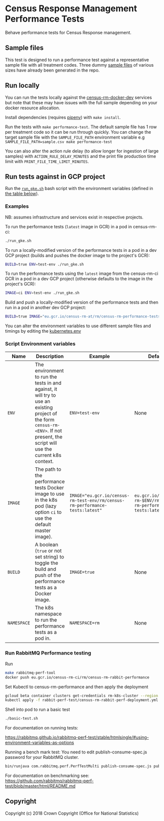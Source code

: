 # Census Response Management Performance Tests
Behave performance tests for Census Response management.

## Sample files
This test is designed to run a performance test against a representative sample file with all treatment codes. Three dummy [sample files](/resources/sample_files) of various sizes have 
already been generated in the repo.

## Run locally
You can run the tests locally against the [census-rm-docker-dev](https://github.com/ONSdigital/census-rm-docker-dev) services but note that these may have issues with the full sample depending on your docker resource allocation.

Install dependencies (requires [pipenv](https://docs.pipenv.org/en/latest/)) with `make install`.

Run the tests with `make performance-test`.
The default sample file has 1 row per treatment code so it can be run through quickly. You can change the target sample file with the `SAMPLE_FILE_PATH` environment variable e.g
`SAMPLE_FILE_PATH=sample.csv make performance-test`

You can also alter the action rule delay (to allow longer for ingestion of large samples) with `ACTION_RULE_DELAY_MINUTES` and the print file production time limit with `PRINT_FILE_TIME_LIMIT_MINUTES`.

## Run tests against in GCP project

Run the [`run_gke.sh`](run_gke.sh) bash script with the environment variables (defined in [the table below](#script-environment-variables)).

### Examples

NB: assumes infrastructure and services exist in respective projects.

To run the performance tests (`latest` image in GCR) in a pod in census-rm-ci:
```bash
./run_gke.sh
```
To run a locally-modified version of the performance tests in a pod in a dev GCP project (builds and pushes the docker image to the project's GCR):
```bash
BUILD=true ENV=test-env ./run_gke.sh
```
To run the performance tests using the `latest` image from the census-rm-ci GCR in a pod in a dev GCP project (otherwise defaults to the image in the project's GCR):
```bash
IMAGE=ci ENV=test-env ./run_gke.sh
```
Build and push a locally-modified version of the performance tests and then run in a pod in another dev GCP project:
```bash
BUILD=true IMAGE="eu.gcr.io/census-rm-at/rm/census-rm-performance-tests:latest" ENV=test-env ./run_gke.sh
```

You can alter the environment variables to use different sample files and timings by editing the [kubernetes.env](kubernetes.env)

### Script Environment variables

| Name        | Description                                                                                                                                                                         | Example                                                                      | Default                                                          | Required |
| ----------- | ----------------------------------------------------------------------------------------------------------------------------------------------------------------------------------- | ---------------------------------------------------------------------------- | ---------------------------------------------------------------- | -------- |
| `ENV`       | The environment to run the tests in and against, it will try to use an existing project of the form `census-rm-<ENV>`. If not present, the script will use the current k8s context. | `ENV=test-env`                                                               | None                                                             | no       |
| `IMAGE`     | The path to the performance tests Docker image to use in the k8s pod (lazy option `ci` to use the default master image).                                                            | `IMAGE="eu.gcr.io/census-rm-test-env/rm/census-rm-performance-tests:latest"` | `eu.gcr.io/census-rm-$ENV/rm/census-rm-performance-tests:latest` | no       |
| `BUILD`     | A boolean (`true` or not set string) to toggle the build and push of the performance tests as a Docker image.                                                                       | `IMAGE=true`                                                                 | None                                                             | no       |
| `NAMESPACE` | The k8s namespace to run the performance tests as a pod in.                                                                                                                         | `NAMESPACE=rm`                                                               | None                                                             | no       |

### Run RabbitMQ Performance testing

Run
```bash
make rabbitmq-perf-tool
docker push eu.gcr.io/census-rm-ci/rm/census-rm-rabbit-performance
```
Set Kubectl to census-rm-performance and then apply the deployment
```bash
gcloud beta container clusters get-credentials rm-k8s-cluster --region <REGION> --project <PERFORMANCE_PROJECT_NAME>
kubectl apply -f rabbit-perf-test/census-rm-rabbit-perf-deployment.yml
```

Shell into pod to run a basic test
```bash
./basic-test.sh
```

For documentation on running tests:

https://rabbitmq.github.io/rabbitmq-perf-test/stable/htmlsingle/#using-environment-variables-as-options

Running a bench mark test:
You need to edit publish-consume-spec.js password for your RabbitMQ cluster.
```bash
bin/runjava com.rabbitmq.perf.PerfTestMulti publish-consume-spec.js publish-consume-result.js 
```
For documentation on benchmarking see:
https://github.com/rabbitmq/rabbitmq-perf-test/blob/master/html/README.md


## Copyright
Copyright (c) 2018 Crown Copyright (Office for National Statistics)
